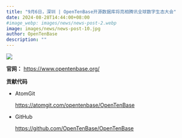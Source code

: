 ```yaml
---
title: "9月6日，深圳 | OpenTenBase开源数据库将亮相腾讯全球数字生态大会"
date: 2024-08-28T14:44:00+08:00
#image_webp: images/news/news-post-2.webp
image: images/news/news-post-10.jpg
author: OpenTenBase
description: ""
---
```


<img src=../images/news-post-10-01.jpg class="img-fluid" /><br/>

**官网：** https://www.opentenbase.org/

**贡献代码**

*   AtomGit
    
    https://atomgit.com/opentenbase/OpenTenBase
    
*   GitHub
    
    https://github.com/OpenTenBase/OpenTenBase